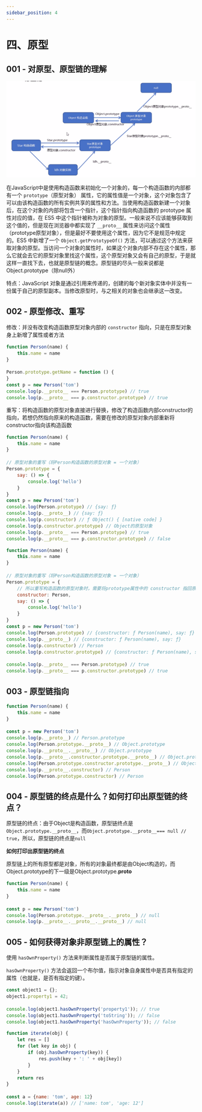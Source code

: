 ```yaml
---
sidebar_position: 4
---
```


# 四、原型

## 001 - 对原型、原型链的理解

![prototype](./img/prototype.png)

在JavaScript中是使用构造函数来初始化一个对象的，每一个构造函数的内部都有一个 `prototype`（原型对象）
属性，它的属性值是一个对象，这个对象包含了可以由该构造函数的所有实例共享的属性和方法。当使用构造函数新建一个对象后，在这个对象的内部将包含一个指针，这个指针指向构造函数的 prototype 属性对应的值，在 ES5
中这个指针被称为对象的原型。一般来说不应该能够获取到这个值的，但是现在浏览器中都实现了 `__proto__` 属性来访问这个属性（prototype原型对象），但是最好不要使用这个属性，因为它不是规范中规定的。ES5 中新增了一个
`Object.getPrototypeOf()`
方法，可以通过这个方法来获取对象的原型。当访问一个对象的属性时，如果这个对象内部不存在这个属性，那么它就会去它的原型对象里找这个属性，这个原型对象又会有自己的原型，于是就这样一直找下去，也就是原型链的概念。原型链的尽头一般来说都是
Object.prototype（除null外）

特点：JavaScript 对象是通过引用来传递的，创建的每个新对象实体中并没有一份属于自己的原型副本。当修改原型时，与之相关的对象也会继承这一改变。

## 002 - 原型修改、重写

修改：并没有改变构造函数原型对象内部的 `constructor` 指向，只是在原型对象身上新增了属性或者方法

```javascript
function Person(name) {
    this.name = name
}

Person.prototype.getName = function () {
}
const p = new Person('tom')
console.log(p.__proto__ === Person.prototype) // true
console.log(p.__proto__ === p.constructor.prototype) // true
```

重写：将构造函数的原型对象直接进行替换，修改了构造函数内部constructor的指向，若想仍然指向原来的构造函数，需要在修改的原型对象内部重新将constructor指向该构造函数

```javascript
function Person(name) {
    this.name = name
}

// 原型对象的重写（将Person构造函数的原型对象 = 一个对象）
Person.prototype = {
    say: () => {
        console.log('hello')
    }
}
const p = new Person('tom')
console.log(Person.prototype) // {say: ƒ}
console.log(p.__proto__) // {say: ƒ}
console.log(p.constructor) // ƒ Object() { [native code] }
console.log(p.constructor.prototype) // Object的原型对象
console.log(p.__proto__ === Person.prototype) // true
console.log(p.__proto__ === p.constructor.prototype) // false
```

```javascript
function Person(name) {
    this.name = name
}

// 原型对象的重写（将Person构造函数的原型对象 = 一个对象）
Person.prototype = {
    // 所以重写构造函数的原型对象时，需要将prototype属性中的 constructor 指回原来的构造函数
    constructor: Person,
    say: () => {
        console.log('hello')
    }
}
const p = new Person('tom')
console.log(Person.prototype) // {constructor: ƒ Person(name), say: ƒ}
console.log(p.__proto__) // {constructor: ƒ Person(name), say: ƒ}
console.log(p.constructor) // Person
console.log(p.constructor.prototype) // {constructor: ƒ Person(name), say: ƒ}

console.log(p.__proto__ === Person.prototype) // true
console.log(p.__proto__ === p.constructor.prototype) // true
```

## 003 - 原型链指向

```javascript
function Person(name) {
    this.name = name
}

const p = new Person('tom')
console.log(p.__proto__) // Person.prototype
console.log(Person.prototype.__proto__) // Object.prototype
console.log(p.__proto__.__proto__) // Object.prototype
console.log(p.__proto__.constructor.prototype.__proto__) // Object.prototype
console.log(Person.prototype.constructor.prototype.__proto__) // Object.prototype
console.log(p.__proto__.constructor) // Person
console.log(Person.prototype.constructor) // Person
```

## 004 - 原型链的终点是什么？如何打印出原型链的终点？

原型链的终点：由于Object是构造函数，原型链终点是`Object.prototype.__proto__`，而`Object.prototype.__proto__=== null // true`，所以，原型链的终点是`null`

**如何打印出原型链的终点**

原型链上的所有原型都是对象，所有的对象最终都是由Object构造的，而Object.prototype的下一级是Object.prototype.__proto__

```javascript
function Person(name) {
    this.name = name
}

const p = new Person('tom')
console.log(Person.prototype.__proto__.__proto__) // null
console.log(p.__proto__.__proto__.__proto__) // null
```

## 005 - 如何获得对象非原型链上的属性？

使用 `hasOwnProperty()` 方法来判断属性是否属于原型链的属性。

`hasOwnProperty()` 方法会返回一个布尔值，指示对象自身属性中是否具有指定的属性（也就是，是否有指定的键）。

```javascript
const object1 = {};
object1.property1 = 42;

console.log(object1.hasOwnProperty('property1')); // true
console.log(object1.hasOwnProperty('toString')); // false
console.log(object1.hasOwnProperty('hasOwnProperty')); // false
```

```javascript
function iterate(obj) {
    let res = []
    for (let key in obj) {
        if (obj.hasOwnProperty(key)) {
            res.push(key + ': ' + obj[key])
        }
    }
    return res
}

const a = {name: 'tom', age: 12}
console.log(iterate(a)) // ['name: tom', 'age: 12']
```
